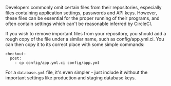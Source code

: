   Developers commonly omit certain files from their repositories, especially files containing application settings, passwords and API keys.
  However, these files can be essential for the proper running of their programs, and often contain settings which can't be reasonable inferred by CircleCI.

  If you wish to remove important files from your repository, you should add a rough copy of the file under a similar name, such as
    config/app.yml.ci.
  You can then copy it to its correct place with some simple commands:

```
checkout:
  post:
    - cp config/app.yml.ci config/app.yml
```

  For a
  `database.yml`
  file, it's even simpler - just include it without the important settings like production and staging database keys.
